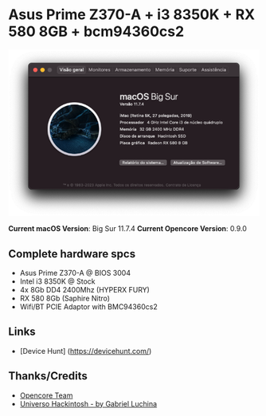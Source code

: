 # Asus Prime Z370-A + i3 8350K + RX 580 8GB + bcm94360cs2

![Mac Specs](/images/mac-specs.png "Hackintosh")

**Current macOS Version**: Big Sur 11.7.4
**Current Opencore Version**: 0.9.0

## Complete hardware spcs
- Asus Prime Z370-A @ BIOS 3004
- Intel i3 8350K @ Stock
- 4x 8Gb DD4 2400Mhz (HYPERX FURY)
- RX 580 8Gb (Saphire Nitro)
- Wifi/BT PCIE Adaptor with BMC94360cs2

<!-- ## SMBIOS -->

<!-- ## What works -->

<!-- ## What doesn't work -->

<!-- ## Kexts used -->

<!-- ## Geekbench Results -->

## Links
- [Device Hunt] (https://devicehunt.com/)

## Thanks/Credits
- [Opencore Team](https://dortania.github.io/getting-started/)
- [Universo Hackintosh - by Gabriel Luchina](https://github.com/luchina-gabriel)